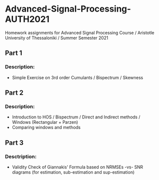 # Advanced-Signal-Processing-AUTH2021
Homework assignments for Advanced Signal Processing Course / Aristotle University of Thessaloniki / Summer Semester 2021

## Part 1
### Description:
- Simple Exercise on 3rd order Cumulants / Bispectrum / Skewness

## Part 2
### Description:

- Introduction to HOS / Bispectrum / Direct and Indirect methods / Windows (Rectangular + Parzen)
- Comparing windows and methods

## Part 3
### Desctription:

- Validity Check of Giannakis' Formula based on NRMSEs -vs- SNR diagrams (for estimation, sub-estimation and sup-estimation)
